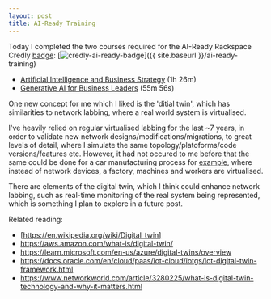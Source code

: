 ```yaml
---
layout: post
title: AI-Ready Training
---
```


Today I completed the two courses required for the AI-Ready Rackspace Credly [badge](https://www.credly.com/org/rackspace-technology/badge/ai-ready):
[![credly-ai-ready-badge](https://images.credly.com/size/680x680/images/b6035cce-9ca5-4786-94d5-f6121b3429f0/image.png)]({{ site.baseurl }}/ai-ready-training)

- [Artificial Intelligence and Business Strategy](https://www.linkedin.com/learning/artificial-intelligence-and-business-strategy/) (1h 26m)
- [Generative AI for Business Leaders](https://www.linkedin.com/learning/generative-ai-for-business-leaders/) (55m 56s)

One new concept for me which I liked is the 'ditial twin', which has similarities to network labbing, where a real world system is virtualised.

I've heavily relied on regular virtualised labbing for the last ~7 years, in order to validate new network designs/modifications/migrations, to great levels of detail, where I simulate the same topology/platoforms/code versions/features etc. However, it had not occured to me before that the same could be done for a car manufacturing process for [example](https://techcrunch.com/2023/01/03/mercedes-to-use-nvidias-digital-twin-tech-to-modernize-its-factories/), where instead of network devices, a factory, machines and workers are virtualised.

There are elements of the digital twin, which I think could enhance network labbing, such as real-time monitoring of the real system being represented, which is something I plan to explore in a future post.

Related reading:
- [https://en.wikipedia.org/wiki/Digital_twin]
- https://aws.amazon.com/what-is/digital-twin/
- https://learn.microsoft.com/en-us/azure/digital-twins/overview
- https://docs.oracle.com/en/cloud/paas/iot-cloud/iotgs/iot-digital-twin-framework.html
- https://www.networkworld.com/article/3280225/what-is-digital-twin-technology-and-why-it-matters.html